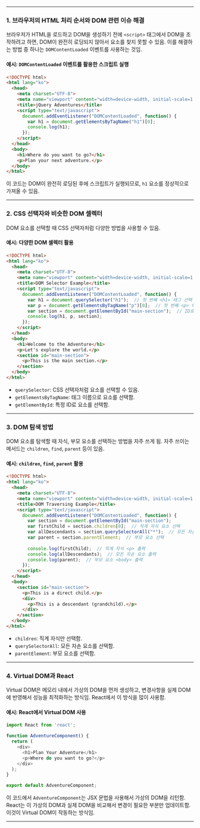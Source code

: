 
---

### 1. **브라우저의 HTML 처리 순서와 DOM 관련 이슈 해결**

브라우저가 HTML을 로드하고 DOM을 생성하기 전에 `<script>` 태그에서 DOM을 조작하려고 하면, DOM이 완전히 로딩되지 않아서 요소를 찾지 못할 수 있음. 이를 해결하는 방법 중 하나는 `DOMContentLoaded` 이벤트를 사용하는 것임.

#### 예시: `DOMContentLoaded` 이벤트를 활용한 스크립트 실행
```html
<!DOCTYPE html>
<html lang="ko">
  <head>
    <meta charset="UTF-8">
    <meta name="viewport" content="width=device-width, initial-scale=1.0">
    <title>jQuery Adventures</title>
    <script type="text/javascript">
      document.addEventListener("DOMContentLoaded", function() {
        var h1 = document.getElementsByTagName("h1")[0];
        console.log(h1);
      });
    </script>
  </head>
  <body>
    <h1>Where do you want to go?</h1>
    <p>Plan your next adventure.</p>
  </body>
</html>
```

이 코드는 DOM이 완전히 로딩된 후에 스크립트가 실행되므로, `h1` 요소를 정상적으로 가져올 수 있음.

---

### 2. **CSS 선택자와 비슷한 DOM 셀렉터**

DOM 요소를 선택할 때 CSS 선택자처럼 다양한 방법을 사용할 수 있음.

#### 예시: 다양한 DOM 셀렉터 활용
```html
<!DOCTYPE html>
<html lang="ko">
  <head>
    <meta charset="UTF-8">
    <meta name="viewport" content="width=device-width, initial-scale=1.0">
    <title>DOM Selector Example</title>
    <script type="text/javascript">
      document.addEventListener("DOMContentLoaded", function() {
        var h1 = document.querySelector("h1");  // 첫 번째 <h1> 태그 선택
        var p = document.getElementsByTagName("p")[0];  // 첫 번째 <p> 태그 선택
        var section = document.getElementById("main-section");  // ID로 요소 선택
        console.log(h1, p, section);
      });
    </script>
  </head>
  <body>
    <h1>Welcome to the Adventure</h1>
    <p>Let's explore the world.</p>
    <section id="main-section">
      <p>This is the main section.</p>
    </section>
  </body>
</html>
```

- `querySelector`: CSS 선택자처럼 요소를 선택할 수 있음.
- `getElementsByTagName`: 태그 이름으로 요소를 선택함.
- `getElementById`: 특정 ID로 요소를 선택함.

---

### 3. **DOM 탐색 방법**

DOM 요소를 탐색할 때 자식, 부모 요소를 선택하는 방법을 자주 쓰게 됨. 자주 쓰이는 메서드는 `children`, `find`, `parent` 등이 있음.

#### 예시: `children`, `find`, `parent` 활용
```html
<!DOCTYPE html>
<html lang="ko">
  <head>
    <meta charset="UTF-8">
    <meta name="viewport" content="width=device-width, initial-scale=1.0">
    <title>DOM Traversing Example</title>
    <script type="text/javascript">
      document.addEventListener("DOMContentLoaded", function() {
        var section = document.getElementById("main-section");
        var firstChild = section.children[0];  // 직계 자식 요소 선택
        var allDescendants = section.querySelectorAll("*");  // 모든 자손 요소 선택
        var parent = section.parentElement;  // 부모 요소 선택
        
        console.log(firstChild);  // 직계 자식 <p> 출력
        console.log(allDescendants);  // 모든 자손 요소 출력
        console.log(parent);  // 부모 요소 <body> 출력
      });
    </script>
  </head>
  <body>
    <section id="main-section">
      <p>This is a direct child.</p>
      <div>
        <p>This is a descendant (grandchild).</p>
      </div>
    </section>
  </body>
</html>
```

- `children`: 직계 자식만 선택함.
- `querySelectorAll`: 모든 자손 요소를 선택함.
- `parentElement`: 부모 요소를 선택함.

---

### 4. **Virtual DOM과 React**

Virtual DOM은 메모리 내에서 가상의 DOM을 먼저 생성하고, 변경사항을 실제 DOM에 반영해서 성능을 최적화하는 방식임. React에서 이 방식을 많이 사용함.

#### 예시: React에서 Virtual DOM 사용
```javascript
import React from 'react';

function AdventureComponent() {
  return (
    <div>
      <h1>Plan Your Adventure</h1>
      <p>Where do you want to go?</p>
    </div>
  );
}

export default AdventureComponent;
```

이 코드에서 `AdventureComponent`는 JSX 문법을 사용해서 가상의 DOM을 리턴함. React는 이 가상의 DOM과 실제 DOM을 비교해서 변경이 필요한 부분만 업데이트함. 이것이 Virtual DOM이 작동하는 방식임.

---
